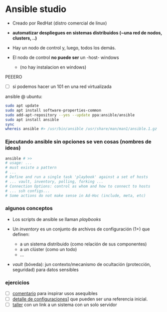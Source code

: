 # Ansible studio

- Creado por RedHat (distro comercial de linux)

- **automatizar despliegues en sistemas distribuidos (~una red de nodos, clusters, ..)**

- Hay un nodo de control y, luego, todos los demás.
- El nodo de control **no puede ser** un -host- windows
  - (no hay instalacion en windows)

PEEERO

- [ ] si podemos hacer un 101 en una red virtualizada

ansible @ ubuntu:

```bash
sudo apt update
sudo apt install software-properties-common
sudo add-apt-repository --yes --update ppa:ansible/ansible
sudo apt install ansible
sync
whereis ansible #> /usr/bin/ansible /usr/share/man/man1/ansible.1.gz
```

### Ejecutando ansible sin opciones se ven cosas (nombres de ideas)


```bash
ansible # >>
# usage: ... 
# must existe a pattern
# ... 
# Define and run a single task 'playbook' against a set of hosts
# ... vault, inventory, polling, forking ... 
# Connection Options: control as whom and how to connect to hosts
# ... ssh configs...
# Some actions do not make sense in Ad-Hoc (include, meta, etc)
```

### algunos conceptos

- Los scripts de ansible se llaman *playbooks*
- Un *inventory* es un conjunto de archivos de configuración (1+) que definen:
  - a un sistema distribuido (como relación de sus componentes)
  - a un clúster (como un todo)
  - ...

- *vault* (bóveda): jun contexto/mecanismo de ocultación (protección, seguridad) para datos sensibles

### ejercicios

- [ ] [comentario](https://atareao.es/tutorial/ansible/) para inspirar usos asequibles
- [ ] [detalle de configuraciones](https://atareao.es/tutorial/ansible/el-inventario-de-ansible/)] que pueden ser una referencia inicial.
- [ ] [taller](https://github.com/rsancho64/vagrant.vbox.ansible.studio) con un link a un sistema con un solo servidor
